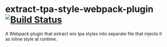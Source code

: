 # extract-tpa-style-webpack-plugin [![Build Status][ci-img]][ci]
[ci-img]:  https://travis-ci.org/wix-incubator/extract-tpa-style-webpack-plugin.svg
[ci]:      https://travis-ci.org/wix-incubator/extract-tpa-style-webpack-plugin
A Webpack plugin that extract wix tpa styles into separate file that injects it as inline style at runtime.
